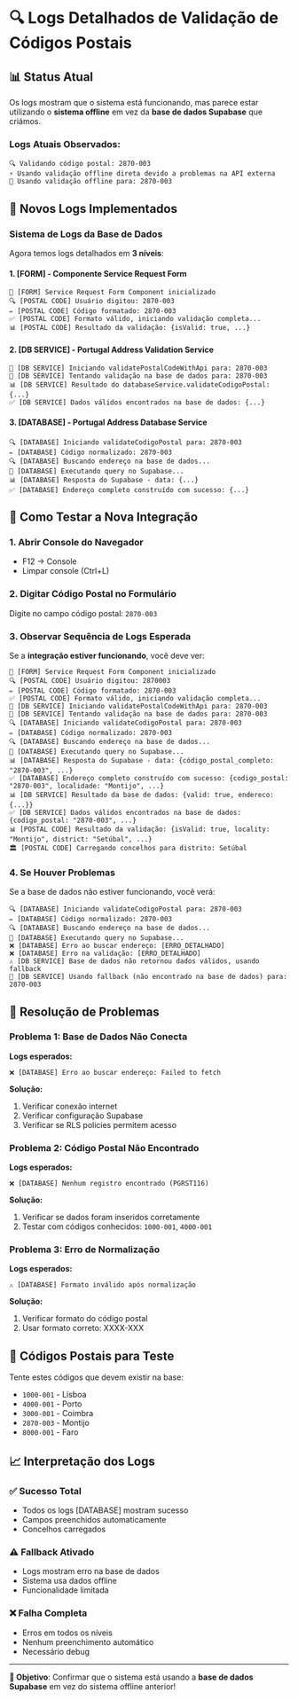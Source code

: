 # 🔍 Logs Detalhados de Validação de Códigos Postais

## 📊 Status Atual

Os logs mostram que o sistema está funcionando, mas parece estar utilizando o **sistema offline** em vez da **base de dados Supabase** que criámos.

### Logs Atuais Observados:

```
🔍 Validando código postal: 2870-003
⚡ Usando validação offline direta devido a problemas na API externa
🔄 Usando validação offline para: 2870-003
```

## 🔧 Novos Logs Implementados

### Sistema de Logs da Base de Dados

Agora temos logs detalhados em **3 níveis**:

#### 1. **[FORM]** - Componente Service Request Form

```
🚀 [FORM] Service Request Form Component inicializado
🔍 [POSTAL CODE] Usuário digitou: 2870-003
✏️ [POSTAL CODE] Código formatado: 2870-003
✅ [POSTAL CODE] Formato válido, iniciando validação completa...
📊 [POSTAL CODE] Resultado da validação: {isValid: true, ...}
```

#### 2. **[DB SERVICE]** - Portugal Address Validation Service

```
🔧 [DB SERVICE] Iniciando validatePostalCodeWithApi para: 2870-003
💾 [DB SERVICE] Tentando validação na base de dados para: 2870-003
📊 [DB SERVICE] Resultado do databaseService.validateCodigoPostal: {...}
✅ [DB SERVICE] Dados válidos encontrados na base de dados: {...}
```

#### 3. **[DATABASE]** - Portugal Address Database Service

```
🔍 [DATABASE] Iniciando validateCodigoPostal para: 2870-003
✏️ [DATABASE] Código normalizado: 2870-003
🔍 [DATABASE] Buscando endereço na base de dados...
💾 [DATABASE] Executando query no Supabase...
📊 [DATABASE] Resposta do Supabase - data: {...}
✅ [DATABASE] Endereço completo construído com sucesso: {...}
```

## 🎯 Como Testar a Nova Integração

### 1. **Abrir Console do Navegador**

- F12 → Console
- Limpar console (Ctrl+L)

### 2. **Digitar Código Postal no Formulário**

Digite no campo código postal: `2870-003`

### 3. **Observar Sequência de Logs Esperada**

Se a **integração estiver funcionando**, você deve ver:

```
🚀 [FORM] Service Request Form Component inicializado
🔍 [POSTAL CODE] Usuário digitou: 2870003
✏️ [POSTAL CODE] Código formatado: 2870-003
✅ [POSTAL CODE] Formato válido, iniciando validação completa...
🔧 [DB SERVICE] Iniciando validatePostalCodeWithApi para: 2870-003
💾 [DB SERVICE] Tentando validação na base de dados para: 2870-003
🔍 [DATABASE] Iniciando validateCodigoPostal para: 2870-003
✏️ [DATABASE] Código normalizado: 2870-003
🔍 [DATABASE] Buscando endereço na base de dados...
💾 [DATABASE] Executando query no Supabase...
📊 [DATABASE] Resposta do Supabase - data: {código_postal_completo: "2870-003", ...}
✅ [DATABASE] Endereço completo construído com sucesso: {codigo_postal: "2870-003", localidade: "Montijo", ...}
📊 [DB SERVICE] Resultado da base de dados: {valid: true, endereco: {...}}
✅ [DB SERVICE] Dados válidos encontrados na base de dados: {codigo_postal: "2870-003", ...}
📊 [POSTAL CODE] Resultado da validação: {isValid: true, locality: "Montijo", district: "Setúbal", ...}
🏛️ [POSTAL CODE] Carregando concelhos para distrito: Setúbal
```

### 4. **Se Houver Problemas**

Se a base de dados não estiver funcionando, você verá:

```
🔍 [DATABASE] Iniciando validateCodigoPostal para: 2870-003
✏️ [DATABASE] Código normalizado: 2870-003
🔍 [DATABASE] Buscando endereço na base de dados...
💾 [DATABASE] Executando query no Supabase...
❌ [DATABASE] Erro ao buscar endereço: [ERRO_DETALHADO]
❌ [DATABASE] Erro na validação: [ERRO_DETALHADO]
⚠️ [DB SERVICE] Base de dados não retornou dados válidos, usando fallback
🔄 [DB SERVICE] Usando fallback (não encontrado na base de dados) para: 2870-003
```

## 🔧 Resolução de Problemas

### Problema 1: Base de Dados Não Conecta

**Logs esperados:**

```
❌ [DATABASE] Erro ao buscar endereço: Failed to fetch
```

**Solução:**

1. Verificar conexão internet
2. Verificar configuração Supabase
3. Verificar se RLS policies permitem acesso

### Problema 2: Código Postal Não Encontrado

**Logs esperados:**

```
❌ [DATABASE] Nenhum registro encontrado (PGRST116)
```

**Solução:**

1. Verificar se dados foram inseridos corretamente
2. Testar com códigos conhecidos: `1000-001`, `4000-001`

### Problema 3: Erro de Normalização

**Logs esperados:**

```
⚠️ [DATABASE] Formato inválido após normalização
```

**Solução:**

1. Verificar formato do código postal
2. Usar formato correto: XXXX-XXX

## 🎯 Códigos Postais para Teste

Tente estes códigos que devem existir na base:

- `1000-001` - Lisboa
- `4000-001` - Porto
- `3000-001` - Coimbra
- `2870-003` - Montijo
- `8000-001` - Faro

## 📈 Interpretação dos Logs

### ✅ **Sucesso Total**

- Todos os logs [DATABASE] mostram sucesso
- Campos preenchidos automaticamente
- Concelhos carregados

### ⚠️ **Fallback Ativado**

- Logs mostram erro na base de dados
- Sistema usa dados offline
- Funcionalidade limitada

### ❌ **Falha Completa**

- Erros em todos os níveis
- Nenhum preenchimento automático
- Necessário debug

---

**🎯 Objetivo**: Confirmar que o sistema está usando a **base de dados Supabase** em vez do sistema offline anterior!
